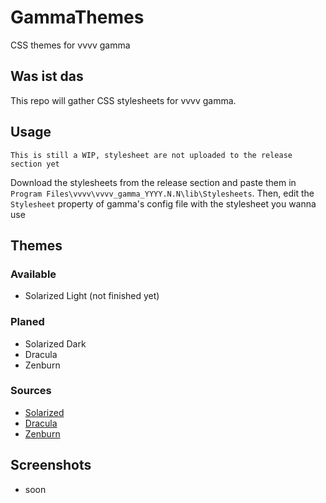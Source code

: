 # GammaThemes
CSS themes for vvvv gamma

## Was ist das
This repo will gather CSS stylesheets for vvvv gamma.

## Usage
```
This is still a WIP, stylesheet are not uploaded to the release section yet
```
Download the stylesheets from the release section and paste them in `Program Files\vvvv\vvvv_gamma_YYYY.N.N\lib\Stylesheets`. Then, edit the `Stylesheet` property of gamma's config file with the stylesheet you wanna use

## Themes

### Available
- Solarized Light (not finished yet)

### Planed
- Solarized Dark
- Dracula
- Zenburn

### Sources
- [Solarized](https://en.wikipedia.org/wiki/Solarized_(color_scheme))
- [Dracula](https://github.com/dracula/dracula-theme)
- [Zenburn](https://en.wikipedia.org/wiki/Wikipedia:Zenburn)

## Screenshots

- soon